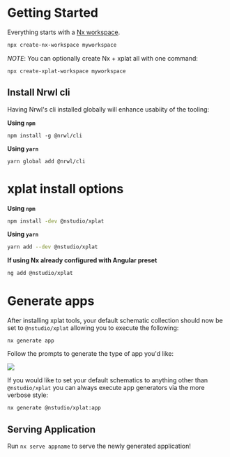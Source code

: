 # Getting Started

Everything starts with a [Nx workspace](https://nx.dev).

```bash
npx create-nx-workspace myworkspace
```

_NOTE_: You can optionally create Nx + xplat all with one command:

```
npx create-xplat-workspace myworkspace
```

## Install Nrwl cli

Having Nrwl's cli installed globally will enhance usabiity of the tooling:

**Using `npm`**

```
npm install -g @nrwl/cli
```

**Using `yarn`**

```
yarn global add @nrwl/cli
```

# xplat install options

**Using `npm`**

```bash
npm install -dev @nstudio/xplat
```

**Using `yarn`**

```bash
yarn add --dev @nstudio/xplat
```

**If using Nx already configured with Angular preset**

```bash
ng add @nstudio/xplat
```

# Generate apps

After installing xplat tools, your default schematic collection should now be set to `@nstudio/xplat` allowing you to execute the following:

```
nx generate app
```

Follow the prompts to generate the type of app you'd like:

<img src="assets/img/xplat-api-app-gen.gif">

If you would like to set your default schematics to anything other than `@nstudio/xplat` you can always execute app generators via the more verbose style:

```
nx generate @nstudio/xplat:app
```

## Serving Application

Run `nx serve appname` to serve the newly generated application!
